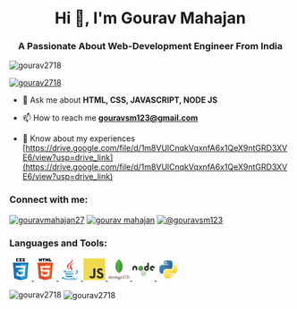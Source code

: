 <h1 align="center">Hi 👋, I'm Gourav Mahajan</h1>
<h3 align="center">A Passionate About Web-Development Engineer From India</h3>

<p align="left"> <img src="https://komarev.com/ghpvc/?username=gourav2718&label=Profile%20views&color=0e75b6&style=flat" alt="gourav2718" /> </p>

<p align="left"> <a href="https://github.com/ryo-ma/github-profile-trophy"><img src="https://github-profile-trophy.vercel.app/?username=gourav2718" alt="gourav2718" /></a> </p>

- 💬 Ask me about **HTML, CSS, JAVASCRIPT, NODE JS**

- 📫 How to reach me **gouravsm123@gmail.com**

- 📄 Know about my experiences [https://drive.google.com/file/d/1m8VUlCnqkVqxnfA6x1QeX9ntGRD3XVE6/view?usp=drive_link](https://drive.google.com/file/d/1m8VUlCnqkVqxnfA6x1QeX9ntGRD3XVE6/view?usp=drive_link)

<h3 align="left">Connect with me:</h3>
<p align="left">
<a href="https://twitter.com/gouravmahajan27" target="blank"><img align="center" src="https://raw.githubusercontent.com/rahuldkjain/github-profile-readme-generator/master/src/images/icons/Social/twitter.svg" alt="gouravmahajan27" height="30" width="40" /></a>
<a href="https://linkedin.com/in/gourav mahajan" target="blank"><img align="center" src="https://raw.githubusercontent.com/rahuldkjain/github-profile-readme-generator/master/src/images/icons/Social/linked-in-alt.svg" alt="gourav mahajan" height="30" width="40" /></a>
<a href="https://www.hackerrank.com/@gouravsm123" target="blank"><img align="center" src="https://raw.githubusercontent.com/rahuldkjain/github-profile-readme-generator/master/src/images/icons/Social/hackerrank.svg" alt="@gouravsm123" height="30" width="40" /></a>
</p>

<h3 align="left">Languages and Tools:</h3>
<p align="left"> <a href="https://www.w3schools.com/css/" target="_blank" rel="noreferrer"> <img src="https://raw.githubusercontent.com/devicons/devicon/master/icons/css3/css3-original-wordmark.svg" alt="css3" width="40" height="40"/> </a> <a href="https://www.w3.org/html/" target="_blank" rel="noreferrer"> <img src="https://raw.githubusercontent.com/devicons/devicon/master/icons/html5/html5-original-wordmark.svg" alt="html5" width="40" height="40"/> </a> <a href="https://www.java.com" target="_blank" rel="noreferrer"> <img src="https://raw.githubusercontent.com/devicons/devicon/master/icons/java/java-original.svg" alt="java" width="40" height="40"/> </a> <a href="https://developer.mozilla.org/en-US/docs/Web/JavaScript" target="_blank" rel="noreferrer"> <img src="https://raw.githubusercontent.com/devicons/devicon/master/icons/javascript/javascript-original.svg" alt="javascript" width="40" height="40"/> </a> <a href="https://www.mongodb.com/" target="_blank" rel="noreferrer"> <img src="https://raw.githubusercontent.com/devicons/devicon/master/icons/mongodb/mongodb-original-wordmark.svg" alt="mongodb" width="40" height="40"/> </a> <a href="https://nodejs.org" target="_blank" rel="noreferrer"> <img src="https://raw.githubusercontent.com/devicons/devicon/master/icons/nodejs/nodejs-original-wordmark.svg" alt="nodejs" width="40" height="40"/> </a> <a href="https://www.python.org" target="_blank" rel="noreferrer"> <img src="https://raw.githubusercontent.com/devicons/devicon/master/icons/python/python-original.svg" alt="python" width="40" height="40"/> </a> </p>

<p><img align="left" src="https://github-readme-stats.vercel.app/api/top-langs?username=gourav2718&show_icons=true&locale=en&layout=compact" alt="gourav2718" /></p>

<p>&nbsp;<img align="center" src="https://github-readme-stats.vercel.app/api?username=gourav2718&show_icons=true&locale=en" alt="gourav2718" /></p>

